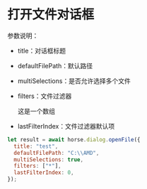 # 打开文件对话框

参数说明：

- title：对话框标题
- defaultFilePath：默认路径
- multiSelections：是否允许选择多个文件
- filters：文件过滤器

  这是一个数组

- lastFilterIndex：文件过滤器默认项

```javascript
let result = await horse.dialog.openFile({
  title: "test",
  defaultFilePath: "C:\\AMD",
  multiSelections: true,
  filters: ["*"],
  lastFilterIndex: 0,
});
```
